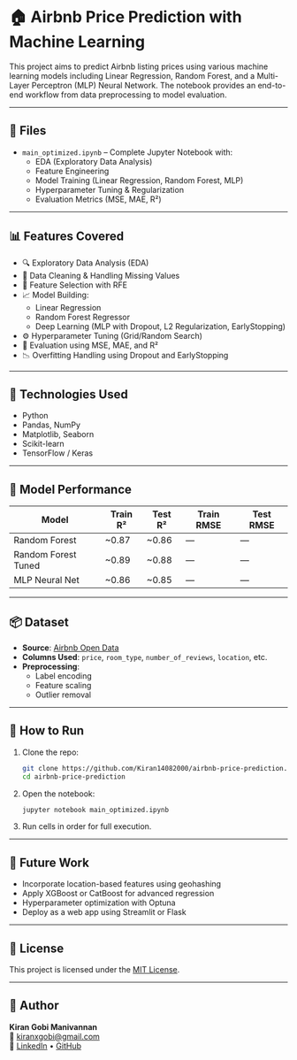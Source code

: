 # 🏠 Airbnb Price Prediction with Machine Learning

This project aims to predict Airbnb listing prices using various machine learning models including Linear Regression, Random Forest, and a Multi-Layer Perceptron (MLP) Neural Network. The notebook provides an end-to-end workflow from data preprocessing to model evaluation.

---

## 📁 Files

- `main_optimized.ipynb` – Complete Jupyter Notebook with:
  - EDA (Exploratory Data Analysis)
  - Feature Engineering
  - Model Training (Linear Regression, Random Forest, MLP)
  - Hyperparameter Tuning & Regularization
  - Evaluation Metrics (MSE, MAE, R²)

---

## 📊 Features Covered

- 🔍 Exploratory Data Analysis (EDA)
- 🧼 Data Cleaning & Handling Missing Values
- 🧠 Feature Selection with RFE
- 📈 Model Building:
  - Linear Regression
  - Random Forest Regressor
  - Deep Learning (MLP with Dropout, L2 Regularization, EarlyStopping)
- ⚙️ Hyperparameter Tuning (Grid/Random Search)
- 🧪 Evaluation using MSE, MAE, and R²
- 📉 Overfitting Handling using Dropout and EarlyStopping

---

## 🔧 Technologies Used

- Python
- Pandas, NumPy
- Matplotlib, Seaborn
- Scikit-learn
- TensorFlow / Keras

---

## 🧠 Model Performance

| Model               | Train R² | Test R² |  Train RMSE | Test RMSE |
|---------------------|----------|---------| ----------- |---------- |
| Random Forest       |   ~0.87  |  ~0.86  |    —        |    —      |
| Random Forest Tuned |   ~0.89  |  ~0.88  |    —        |    —      |
| MLP Neural Net      |   ~0.86  |  ~0.85  |    —        |    —      |

---

## 📦 Dataset

- **Source**: [Airbnb Open Data](https://www.kaggle.com/datasets)
- **Columns Used**: `price`, `room_type`, `number_of_reviews`, `location`, etc.
- **Preprocessing**:
  - Label encoding
  - Feature scaling
  - Outlier removal

---

## 📎 How to Run

1. Clone the repo:
   ```bash
   git clone https://github.com/Kiran14082000/airbnb-price-prediction.git
   cd airbnb-price-prediction
   ```

2. Open the notebook:
   ```bash
   jupyter notebook main_optimized.ipynb
   ```

3. Run cells in order for full execution.

---

## 🚀 Future Work

- Incorporate location-based features using geohashing
- Apply XGBoost or CatBoost for advanced regression
- Hyperparameter optimization with Optuna
- Deploy as a web app using Streamlit or Flask

---

## 📜 License

This project is licensed under the [MIT License](LICENSE).

---

## 👤 Author

**Kiran Gobi Manivannan**  
📧 kiranxgobi@gmail.com  
🔗 [LinkedIn](https://www.linkedin.com/in/kirangobimanivannan/) • [GitHub](https://github.com/Kiran14082000)
